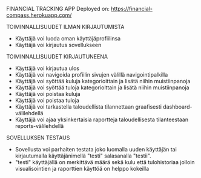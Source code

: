 FINANCIAL TRACKING APP
Deployed on:
https://financial-compass.herokuapp.com/

TOIMINNALLISUUDET ILMAN KIRJAUTUMISTA
- Käyttäjä voi luoda oman käyttäjäprofiilinsa
- Käyttäjä voi kirjautus sovellukseen

TOIMINNALLISUUDET KIRJAUTUNEENA
- Käyttäjä voi kirjautua ulos
- Käyttäjä voi navigoida profiilin sivujen välillä navigointipalkilla
- Käyttäjä voi syöttää kuluja kategorioittain ja lisätä niihin muistiinpanoja
- Käyttäjä voi syöttää tuloja kategorioittain ja lisätä niihin muistiinpanoja
- Käyttäjä voi poistaa kuluja
- Käyttäjä voi poistaa tuloja
- Käyttäjä voi tarkastella taloudellista tilannettaan graafisesti dashboard-välilehdellä
- Käyttäjä voi ajaa yksinkertaisia raportteja taloudellisesta tilanteestaan reports-välilehdellä

SOVELLUKSEN TESTAUS
- Sovellusta voi parhaiten testata joko luomalla uuden käyttäjän tai kirjautumalla käyttäjänimellä "testi" salasanalla "testii". 
- "testi" käyttäjällä on merkittävä määrä sekä kulu että tulohistoriaa jolloin visualisointien ja raporttien käyttöä on helppo kokeilla
